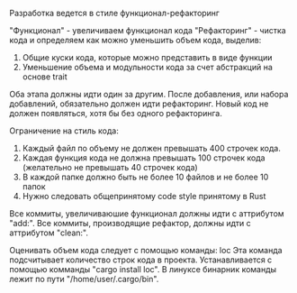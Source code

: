Разработка ведется в стиле функционал-рефакторинг

"Функционал" - увеличиваем функционал кода
"Рефакторинг" - чистка кода и определяем как можно уменьшить объем кода, выделив:
1. Общие куски кода, которые можно представить в виде функции
2. Уменьшение объема и модульности кода за счет абстракций на основе trait

Оба этапа должны идти один за другим. После добавления, или набора добавлений, обязательно должен идти рефакторинг. 
Новый код не должен появляться, хотя бы без одного рефакторинга.

Ограничение на стиль кода:

1. Каждый файл по объему не должен превышать 400 строчек кода.
2. Каждая функция кода не должна превышать 100 строчек кода (желательно не превышать 40 строчек кода)
3. В каждой папке должно быть не более 10 файлов и не более 10 папок
4. Нужно следовать общепринятому code style принятому в Rust

Все коммиты, увеличиваюшие функционал должны идти с аттрибутом "add:".
Все коммиты, производящие рефактор, должны идти с аттрибутом "clean:".

Оценивать объем кода следует с помощью команды: loc
Эта команда подсчитывает количество строк кода в проекта.
Устанавливается с помощью комманды "cargo install loc".
В линуксе бинарник команды лежит по пути "/home/user/.cargo/bin".